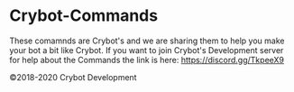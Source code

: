 # Crybot-Commands
These comamnds are Crybot's and we are sharing them to help you make your bot a bit like Crybot. If you want to join Crybot's Development server for help about the Commands the link is here: https://discord.gg/TkpeeX9

©2018-2020 Crybot Development
